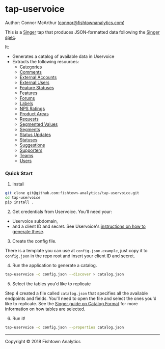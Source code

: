 # tap-uservoice

Author: Connor McArthur (connor@fishtownanalytics.com)

This is a [Singer](http://singer.io) tap that produces JSON-formatted data following the [Singer spec](https://github.com/singer-io/getting-started/blob/master/SPEC.md).

It:

- Generates a catalog of available data in Uservoice
- Extracts the following resources:
  - [Categories](https://developer.uservoice.com/docs/api/v2/reference/#/Category)
  - [Comments](https://developer.uservoice.com/docs/api/v2/reference/#/Comment)
  - [External Accounts](https://developer.uservoice.com/docs/api/v2/reference/#/ExternalAccount)
  - [External Users](https://developer.uservoice.com/docs/api/v2/reference/#/ExternalUser)
  - [Feature Statuses](https://developer.uservoice.com/docs/api/v2/reference/#/FeatureStatus)
  - [Features](https://developer.uservoice.com/docs/api/v2/reference/#/Feature)
  - [Forums](https://developer.uservoice.com/docs/api/v2/reference/#/Forum)
  - [Labels](https://developer.uservoice.com/docs/api/v2/reference/#/Label)
  - [NPS Ratings](https://developer.uservoice.com/docs/api/v2/reference/#/NPSRating)
  - [Product Areas](https://developer.uservoice.com/docs/api/v2/reference/#/ProductArea)
  - [Requests](https://developer.uservoice.com/docs/api/v2/reference/#/Feedback)
  - [Segmented Values](https://developer.uservoice.com/docs/api/v2/reference/#/SegmentedValue)
  - [Segments](https://developer.uservoice.com/docs/api/v2/reference/#/Segment)
  - [Status Updates](https://developer.uservoice.com/docs/api/v2/reference/#/StatusUpdate)
  - [Statuses](https://developer.uservoice.com/docs/api/v2/reference/#/Status)
  - [Suggestions](https://developer.uservoice.com/docs/api/v2/reference/#/Suggestion)
  - [Supporters](https://developer.uservoice.com/docs/api/v2/reference/#/Supporter)
  - [Teams](https://developer.uservoice.com/docs/api/v2/reference/#/Team)
  - [Users](https://developer.uservoice.com/docs/api/v2/reference/#/User)

### Quick Start

1. Install

```bash
git clone git@github.com:fishtown-analytics/tap-uservoice.git
cd tap-uservoice
pip install .
```

2. Get credentials from Uservoice. You'll need your:

- Uservoice subdomain,
- and a client ID and secret. See Uservoice's [instructions on how to generate these](https://developer.uservoice.com/docs/api/v2/getting-started/).

3. Create the config file.

There is a template you can use at `config.json.example`, just copy it to `config.json` in the repo root and insert your client ID and secret.

4. Run the application to generate a catalog.

```bash
tap-uservoice -c config.json --discover > catalog.json
```

5. Select the tables you'd like to replicate

Step 4 created a file called `catalog.json` that specifies all the available endpoints and fields. You'll need to open the file and select the ones you'd like to replicate. See the [Singer guide on Catalog Format](https://github.com/singer-io/getting-started/blob/c3de2a10e10164689ddd6f24fee7289184682c1f/BEST_PRACTICES.md#catalog-format) for more information on how tables are selected.

6. Run it!

```bash
tap-uservoice -c config.json --properties catalog.json
```

---

Copyright &copy; 2018 Fishtown Analytics

